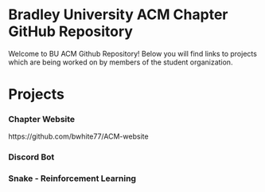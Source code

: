 # Bradley University ACM Chapter GitHub Repository

<p> Welcome to BU ACM Github Repository! Below you will find links to projects which are being worked on by members of the student organization. </p>

# Projects
<h3> Chapter Website </h3>
https://github.com/bwhite77/ACM-website
<h3> Discord Bot </h3>
<h3> Snake - Reinforcement Learning </h3>


